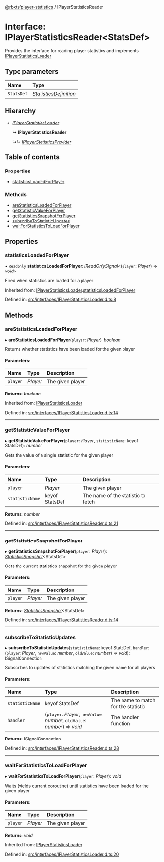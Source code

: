 [@rbxts/player-statistics](../README.md) / IPlayerStatisticsReader

# Interface: IPlayerStatisticsReader<StatsDef\>

Provides the interface for reading player statistics and implements [IPlayerStatisticsLoader](iplayerstatisticsloader.md)

## Type parameters

Name | Type |
:------ | :------ |
`StatsDef` | [*StatisticsDefinition*](../README.md#statisticsdefinition) |

## Hierarchy

* [*IPlayerStatisticsLoader*](iplayerstatisticsloader.md)

  ↳ **IPlayerStatisticsReader**

  ↳↳ [*IPlayerStatisticsProvider*](iplayerstatisticsprovider.md)

## Table of contents

### Properties

- [statisticsLoadedForPlayer](iplayerstatisticsreader.md#statisticsloadedforplayer)

### Methods

- [areStatisticsLoadedForPlayer](iplayerstatisticsreader.md#arestatisticsloadedforplayer)
- [getStatisticValueForPlayer](iplayerstatisticsreader.md#getstatisticvalueforplayer)
- [getStatisticsSnapshotForPlayer](iplayerstatisticsreader.md#getstatisticssnapshotforplayer)
- [subscribeToStatisticUpdates](iplayerstatisticsreader.md#subscribetostatisticupdates)
- [waitForStatisticsToLoadForPlayer](iplayerstatisticsreader.md#waitforstatisticstoloadforplayer)

## Properties

### statisticsLoadedForPlayer

• `Readonly` **statisticsLoadedForPlayer**: *IReadOnlySignal*<(`player`: *Player*) => *void*\>

Fired when statistics are loaded for a player

Inherited from: [IPlayerStatisticsLoader](iplayerstatisticsloader.md).[statisticsLoadedForPlayer](iplayerstatisticsloader.md#statisticsloadedforplayer)

Defined in: [src/interfaces/IPlayerStatisticsLoader.d.ts:8](https://github.com/Bytebit-Org/roblox-PlayerStatistics/blob/810ee13/src/interfaces/IPlayerStatisticsLoader.d.ts#L8)

## Methods

### areStatisticsLoadedForPlayer

▸ **areStatisticsLoadedForPlayer**(`player`: *Player*): *boolean*

Returns whether statistics have been loaded for the given player

#### Parameters:

Name | Type | Description |
:------ | :------ | :------ |
`player` | *Player* | The given player    |

**Returns:** *boolean*

Inherited from: [IPlayerStatisticsLoader](iplayerstatisticsloader.md)

Defined in: [src/interfaces/IPlayerStatisticsLoader.d.ts:14](https://github.com/Bytebit-Org/roblox-PlayerStatistics/blob/810ee13/src/interfaces/IPlayerStatisticsLoader.d.ts#L14)

___

### getStatisticValueForPlayer

▸ **getStatisticValueForPlayer**(`player`: *Player*, `statisticName`: keyof StatsDef): *number*

Gets the value of a single statistic for the given player

#### Parameters:

Name | Type | Description |
:------ | :------ | :------ |
`player` | *Player* | The given player   |
`statisticName` | keyof StatsDef | The name of the statistic to fetch    |

**Returns:** *number*

Defined in: [src/interfaces/IPlayerStatisticsReader.d.ts:21](https://github.com/Bytebit-Org/roblox-PlayerStatistics/blob/810ee13/src/interfaces/IPlayerStatisticsReader.d.ts#L21)

___

### getStatisticsSnapshotForPlayer

▸ **getStatisticsSnapshotForPlayer**(`player`: *Player*): [*StatisticsSnapshot*](../README.md#statisticssnapshot)<StatsDef\>

Gets the current statistics snapshot for the given player

#### Parameters:

Name | Type | Description |
:------ | :------ | :------ |
`player` | *Player* | The given player    |

**Returns:** [*StatisticsSnapshot*](../README.md#statisticssnapshot)<StatsDef\>

Defined in: [src/interfaces/IPlayerStatisticsReader.d.ts:14](https://github.com/Bytebit-Org/roblox-PlayerStatistics/blob/810ee13/src/interfaces/IPlayerStatisticsReader.d.ts#L14)

___

### subscribeToStatisticUpdates

▸ **subscribeToStatisticUpdates**(`statisticName`: keyof StatsDef, `handler`: (`player`: *Player*, `newValue`: *number*, `oldValue`: *number*) => *void*): ISignalConnection

Subscribes to updates of statistics matching the given name for all players

#### Parameters:

Name | Type | Description |
:------ | :------ | :------ |
`statisticName` | keyof StatsDef | The name to match for the statistic   |
`handler` | (`player`: *Player*, `newValue`: *number*, `oldValue`: *number*) => *void* | The handler function    |

**Returns:** ISignalConnection

Defined in: [src/interfaces/IPlayerStatisticsReader.d.ts:28](https://github.com/Bytebit-Org/roblox-PlayerStatistics/blob/810ee13/src/interfaces/IPlayerStatisticsReader.d.ts#L28)

___

### waitForStatisticsToLoadForPlayer

▸ **waitForStatisticsToLoadForPlayer**(`player`: *Player*): *void*

Waits (yields current coroutine) until statistics have been loaded for the given player

#### Parameters:

Name | Type | Description |
:------ | :------ | :------ |
`player` | *Player* | The given player    |

**Returns:** *void*

Inherited from: [IPlayerStatisticsLoader](iplayerstatisticsloader.md)

Defined in: [src/interfaces/IPlayerStatisticsLoader.d.ts:20](https://github.com/Bytebit-Org/roblox-PlayerStatistics/blob/810ee13/src/interfaces/IPlayerStatisticsLoader.d.ts#L20)
